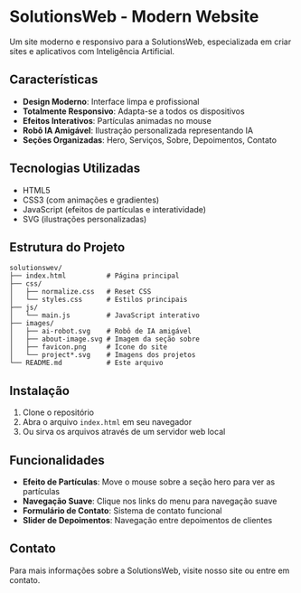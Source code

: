 # SolutionsWeb - Modern Website

Um site moderno e responsivo para a SolutionsWeb, especializada em criar sites e aplicativos com Inteligência Artificial.

## Características

- **Design Moderno**: Interface limpa e profissional
- **Totalmente Responsivo**: Adapta-se a todos os dispositivos
- **Efeitos Interativos**: Partículas animadas no mouse
- **Robô IA Amigável**: Ilustração personalizada representando IA
- **Seções Organizadas**: Hero, Serviços, Sobre, Depoimentos, Contato

## Tecnologias Utilizadas

- HTML5
- CSS3 (com animações e gradientes)
- JavaScript (efeitos de partículas e interatividade)
- SVG (ilustrações personalizadas)

## Estrutura do Projeto

```
solutionswev/
├── index.html          # Página principal
├── css/
│   ├── normalize.css   # Reset CSS
│   └── styles.css      # Estilos principais
├── js/
│   └── main.js         # JavaScript interativo
├── images/
│   ├── ai-robot.svg    # Robô de IA amigável
│   ├── about-image.svg # Imagem da seção sobre
│   ├── favicon.png     # Ícone do site
│   └── project*.svg    # Imagens dos projetos
└── README.md           # Este arquivo
```

## Instalação

1. Clone o repositório
2. Abra o arquivo `index.html` em seu navegador
3. Ou sirva os arquivos através de um servidor web local

## Funcionalidades

- **Efeito de Partículas**: Move o mouse sobre a seção hero para ver as partículas
- **Navegação Suave**: Clique nos links do menu para navegação suave
- **Formulário de Contato**: Sistema de contato funcional
- **Slider de Depoimentos**: Navegação entre depoimentos de clientes

## Contato

Para mais informações sobre a SolutionsWeb, visite nosso site ou entre em contato.
